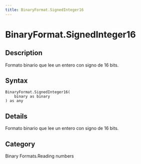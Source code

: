 ```yaml
---
title: BinaryFormat.SignedInteger16
---
```


# BinaryFormat.SignedInteger16


## Description

Formato binario que lee un entero con signo de 16 bits.


## Syntax

```powerquery
BinaryFormat.SignedInteger16(
    binary as binary
) as any
```


## Details

Formato binario que lee un entero con signo de 16 bits.



## Category
Binary Formats.Reading numbers
